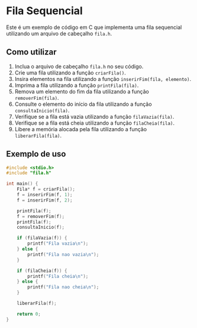 # Fila Sequencial

Este é um exemplo de código em C que implementa uma fila sequencial utilizando um arquivo de cabeçalho `fila.h`.

## Como utilizar

1. Inclua o arquivo de cabeçalho `fila.h` no seu código.
2. Crie uma fila utilizando a função `criarFila()`.
3. Insira elementos na fila utilizando a função `inserirFim(fila, elemento)`.
4. Imprima a fila utilizando a função `printFila(fila)`.
5. Remova um elemento do fim da fila utilizando a função `removerFim(fila)`.
6. Consulte o elemento do início da fila utilizando a função `consultaInicio(fila)`.
7. Verifique se a fila está vazia utilizando a função `filaVazia(fila)`.
8. Verifique se a fila está cheia utilizando a função `filaCheia(fila)`.
9. Libere a memória alocada pela fila utilizando a função `liberarFila(fila)`.

## Exemplo de uso

```c
#include <stdio.h>
#include "fila.h"

int main() {
    Fila* f = criarFila();
    f = inserirFim(f, 1);
    f = inserirFim(f, 2);

    printFila(f);
    f = removerFim(f);
    printFila(f);
    consultaInicio(f);

    if (filaVazia(f)) {
        printf("Fila vazia\n");
    } else {
        printf("Fila nao vazia\n");
    }

    if (filaCheia(f)) {
        printf("Fila cheia\n");
    } else {
        printf("Fila nao cheia\n");
    }

    liberarFila(f);

    return 0;
}
```
